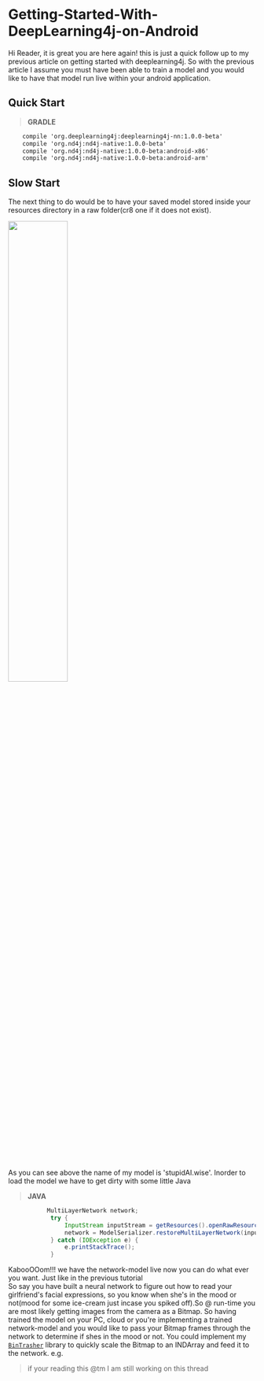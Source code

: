 # Getting-Started-With-DeepLearning4j-on-Android

Hi Reader, it is great you are here again! this is just a quick follow up to my previous article on getting started with deeplearning4j. So with the previous article I assume you must have been able to train a model and you would like to have that model run live within your android application.

## Quick Start

> **GRADLE**

```xml
    compile 'org.deeplearning4j:deeplearning4j-nn:1.0.0-beta'
    compile 'org.nd4j:nd4j-native:1.0.0-beta'
    compile 'org.nd4j:nd4j-native:1.0.0-beta:android-x86'
    compile 'org.nd4j:nd4j-native:1.0.0-beta:android-arm'
```

## Slow Start

The next thing to do would be to have your saved model stored inside your resources directory in a raw folder(cr8 one if it does not exist).
    
<img src="shots/raw_folder_demo.png" width="49%">
    
As you can see above the name of my model is 'stupidAI.wise'. Inorder to load the model we have to get dirty with some little Java

> **JAVA**

```java   
           MultiLayerNetwork network;
            try {
                InputStream inputStream = getResources().openRawResource(R.raw.stupidAI);
                network = ModelSerializer.restoreMultiLayerNetwork(inputStream);
            } catch (IOException e) {
                e.printStackTrace();
            }         
```
KabooOOom!!! we have the network-model live now you can do what ever you want. Just like in the previous tutorial   
So say you have built a neural network to figure out how to read your girlfriend's facial expressions, so you know 
when she's in the mood or not(mood for some ice-cream just incase you spiked off).So @ run-time you are most likely getting
images from the camera as a Bitmap. So having trained the model on your PC, cloud or you're implementing a trained network-model
and you would like to pass your Bitmap frames through the network to determine if shes in the mood or not. 
You could implement my [`BinTrasher`](https://github.com/54LiNKeR/BinTrasher) library to quickly scale the Bitmap to an INDArray and feed it to the network. e.g.

> if your reading this @tm I am still working on this thread



    
